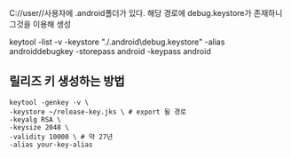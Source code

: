 C://user//사용자에 .android폴더가 있다.
해당 경로에 debug.keystore가 존재하니 그것을 이용해 생성

keytool -list -v -keystore "./.android\debug.keystore" -alias androiddebugkey -storepass android -keypass android

## 릴리즈 키 생성하는 방법

```shell
keytool -genkey -v \
-keystore ~/release-key.jks \ # export 될 경로
-keyalg RSA \
-keysize 2048 \
-validity 10000 \ # 약 27년
-alias your-key-alias
```